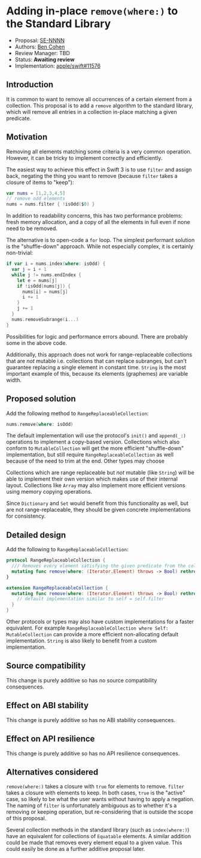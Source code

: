 # Adding in-place `remove(where:)` to the Standard Library

* Proposal: [SE-NNNN](NNNN-filename.md)
* Authors: [Ben Cohen](https://github.com/airspeedswift)
* Review Manager: TBD
* Status: **Awaiting review**
* Implementation: [apple/swift#11576](https://github.com/apple/swift/pull/11576)

## Introduction

It is common to want to remove all occurrences of a certain element from a
collection. This proposal is to add a `remove` algorithm to the
standard library, which will remove all entries in a collection in-place
matching a given predicate.

## Motivation

Removing all elements matching some criteria is a very common operation.
However, it can be tricky to implement correctly and
efficiently.

The easiest way to achieve this effect in Swift 3 is to use `filter` and assign
back, negating the thing you want to remove (because `filter` takes a closure
of items to "keep"):

```swift
var nums = [1,2,3,4,5]
// remove odd elements
nums = nums.filter { !isOdd($0) }
```

In addition to readability concerns, this has two performance problems: fresh
memory allocation, and a copy of all the elements in full even if none need to
be removed.

The alternative is to open-code a `for` loop. The simplest performant solution
is the "shuffle-down" approach. While not especially complex, it is certainly
non-trivial:

```swift
if var i = nums.index(where: isOdd) {
  var j = i + 1
  while j != nums.endIndex {
    let e = nums[j]
    if !isOdd(nums[j]) {
      nums[i] = nums[j]
      i += 1
    }
    j += 1
  }
  nums.removeSubrange(i...)
}
```

Possibilities for logic and performance errors abound. There are probably some
in the above code.

Additionally, this approach does not work for range-replaceable collections
that are _not_ mutable i.e. collections that can replace subranges, but can't
guarantee replacing a single element in constant time. `String` is the most
important example of this, because its elements (graphemes) are variable width.

## Proposed solution

Add the following method to `RangeReplaceableCollection`:

```swift
nums.remove(where: isOdd)
```

The default implementation will use the protocol's `init()` and `append(_:)`
operations to implement a copy-based version. Collections which also conform to
`MutableCollection` will get the more efficient "shuffle-down" implementation,
but still require `RangeReplaceableCollection` as well because of the need to
trim at the end. Other types may choose

Collections which are range replaceable but _not_ mutable (like `String`) will
be able to implement their own version which makes use of their internal
layout. Collections like `Array` may also implement more efficient versions
using memory copying operations.

Since `Dictionary` and `Set` would benefit from this functionality as well, but
are not range-replaceable, they should be given concrete implementations for
consistency.

## Detailed design

Add the following to `RangeReplaceableCollection`:

```swift
protocol RangeReplaceableCollection {
  /// Removes every element satisfying the given predicate from the collection.
  mutating func remove(where: (Iterator.Element) throws -> Bool) rethrows
}

extension RangeReplaceableCollection {
  mutating func remove(where: (Iterator.Element) throws -> Bool) rethrows {
    // default implementation similar to self = self.filter
  }
}
```

Other protocols or types may also have custom implementations for a faster
equivalent. For example `RangeReplaceableCollection where Self:
MutableCollection` can provide a more efficient non-allocating default
implementation. `String` is also likely to benefit from a custom implementation.

## Source compatibility

This change is purely additive so has no source compatibility consequences.

## Effect on ABI stability

This change is purely additive so has no ABI stability consequences.

## Effect on API resilience

This change is purely additive so has no API resilience consequences.

## Alternatives considered

`remove(where:)` takes a closure with `true` for elements to remove.
`filter` takes a closure with elements to keep. In both cases, `true` is the
"active" case, so likely to be what the user wants without having to apply a
negation. The naming of `filter` is unfortunately ambiguous as to whether it's
a removing or keeping operation, but re-considering that is outside the scope
of this proposal.

Several collection methods in the standard library (such as `index(where:)`)
have an equivalent for collections of `Equatable` elements. A similar addition
could be made that removes every element equal to a given value. This could
easily be done as a further additive proposal later.

